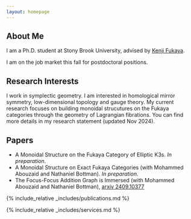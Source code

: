 ```yaml
---
layout: homepage
---
```


## About Me

I am a Ph.D. student at Stony Brook University, advised by <a href="https://scgp.stonybrook.edu/people/faculty/bios/kenji-fukaya">Kenji Fukaya</a>. 

I am on the job market this fall for postdoctoral positions.

## Research Interests

I work in symplectic geometry. I am interested in homological mirror symmetry, low-dimensional topology and gauge theory. My current research focuses on building monoidal strucutures on the Fukaya categories through the geometry of Lagrangian fibrations. You can find more details in my research statement (updated Nov 2024).

## Papers
- A Monoidal Structure on the Fukaya Category of Elliptic K3s. <em>In preparation</em>.
- A Monoidal Structure on Exact Fukaya Categories (with Mohammed Abouzaid and Nathaniel Bottman). <em>In preparation</em>.
- The Focus-Focus Addition Graph is Immersed (with Mohammed Abouzaid and Nathaniel Bottman), <a href="https://arxiv.org/abs/2409.10377">arxiv 2409.10377</a>



{% include_relative _includes/publications.md %}

{% include_relative _includes/services.md %}
